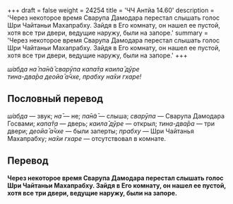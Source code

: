 +++
draft = false
weight = 24254
title = 'ЧЧ Антйа 14.60'
description = 'Через некоторое время Сварупа Дамодара перестал слышать голос Шри Чайтаньи Махапрабху. Зайдя в Его комнату, он нашел ее пустой, хотя все три двери, ведущие наружу, были на запоре.'
summary = 'Через некоторое время Сварупа Дамодара перестал слышать голос Шри Чайтаньи Махапрабху. Зайдя в Его комнату, он нашел ее пустой, хотя все три двери, ведущие наружу, были на запоре.'
+++

_ш́абда на̄ па̄н̃а̄ сварӯпа капа̄т̣а каила̄ дӯре  
тина-два̄ра деойа̄ а̄чхе, прабху на̄хи гхаре!_

## Пословный перевод

_ш́абда_ — звук; _на̄_ — не; _па̄н̃а̄_ — слыша; _сварӯпа_ — Сварупа Дамодара Госвами; _капа̄т̣а_ — дверь; _каила̄_ _дӯре_ — открыл; _тина_\-_два̄ра_ — три двери; _деойа̄_ _а̄чхе_ — были заперты; _прабху_ — Шри Чайтанья Махапрабху; _на̄хи_ _гхаре_ — отсутствовал в комнате.

## Перевод

**Через некоторое время Сварупа Дамодара перестал слышать голос Шри Чайтаньи Махапрабху. Зайдя в Его комнату, он нашел ее пустой, хотя все три двери, ведущие наружу, были на запоре.**
